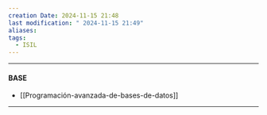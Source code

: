 ```yaml
---
creation Date: 2024-11-15 21:48
last modification: " 2024-11-15 21:49"
aliases: 
tags:
  - ISIL
---
```

___
#### BASE
- [[Programación-avanzada-de-bases-de-datos]]
___

